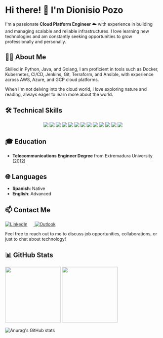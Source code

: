 # Hi there! 👋 I'm Dionisio Pozo

I'm a passionate **Cloud Platform Engineer** :cloud: with experience in building and managing scalable and reliable infrastructures. I love learning new technologies and am constantly seeking opportunities to grow professionally and personally.

## 👨‍💻 About Me

Skilled in Python, Java, and Golang, I am proficient in tools such as Docker, Kubernetes, CI/CD, Jenkins, Git, Terraform, and Ansible, with experience across AWS, Azure, and GCP cloud platforms.

When I'm not delving into the cloud world, I love exploring nature and reading, always eager to learn more about the world.

## 🛠️ Technical Skills

<p align="center">
  <img src="https://img.shields.io/badge/-Python-3776AB?style=for-the-badge&logo=Python&logoColor=white" /> 
  <img src="https://img.shields.io/badge/-Java-007396?style=for-the-badge&logo=Java&logoColor=white" /> 
  <img src="https://img.shields.io/badge/-Go-00ADD8?style=for-the-badge&logo=Go&logoColor=white" /> 
  <img src="https://img.shields.io/badge/-Docker-2496ED?style=for-the-badge&logo=Docker&logoColor=white" /> 
  <img src="https://img.shields.io/badge/-Kubernetes-326CE5?style=for-the-badge&logo=Kubernetes&logoColor=white" /> 
  <img src="https://img.shields.io/badge/-CI/CD-F7B93E?style=for-the-badge&logo=Jenkins&logoColor=black" /> 
  <img src="https://img.shields.io/badge/-Jenkins-D24939?style=for-the-badge&logo=Jenkins&logoColor=white" /> 
  <img src="https://img.shields.io/badge/-Git-F05032?style=for-the-badge&logo=git&logoColor=white" /> 
  <img src="https://img.shields.io/badge/-Terraform-623CE4?style=for-the-badge&logo=Terraform&logoColor=white" /> 
  <img src="https://img.shields.io/badge/-Ansible-EE0000?style=for-the-badge&logo=Ansible&logoColor=white" /> 
  <img src="https://img.shields.io/badge/-AWS-232F3E?style=for-the-badge&logo=Amazon-AWS&logoColor=white" /> 
  <img src="https://img.shields.io/badge/-Azure-0089D6?style=for-the-badge&logo=Microsoft-Azure&logoColor=white" /> 
  <img src="https://img.shields.io/badge/-GCP-4285F4?style=for-the-badge&logo=Google-Cloud&logoColor=white" />
</p>

## 🎓 Education

- **Telecommunications Engineer Degree** from Extremadura University (2012)

## 🌐 Languages

- **Spanish**: Native
- **English**: Advanced

## 📫 Contact Me

<a href="https://www.linkedin.com/in/dionisiopozo">
  <img alt="LinkedIn" src="https://img.shields.io/badge/-LinkedIn-blue?style=for-the-badge&logo=Linkedin&logoColor=white" style="margin-right: 20px;"/>
</a>
<a href="mailto:dionisio.pozo@outlook.com">
  <img alt="Outlook" src="https://img.shields.io/badge/Microsoft_Outlook-0078D4?style=for-the-badge&logo=microsoft-outlook&logoColor=white" />
</a>

Feel free to reach out to me to discuss job opportunities, collaborations, or just to chat about technology! 

## 📊 GitHub Stats

<p>
  <img height="180em" src="https://github-readme-stats.vercel.app/api?username=dioni-dev&show_icons=true&hide_border=true&&count_private=true&include_all_commits=true" />
  <img height="180em" src="https://github-readme-stats.vercel.app/api/top-langs/?username=dioni-dev&exclude_repo=KNN-Image-Classification&show_icons=true&hide_border=true&layout=compact&langs_count=8"/>
</p>

![Anurag's GitHub stats](https://github-readme-stats.vercel.app/api?username=dionidev&show_icons=true&theme=radical)
